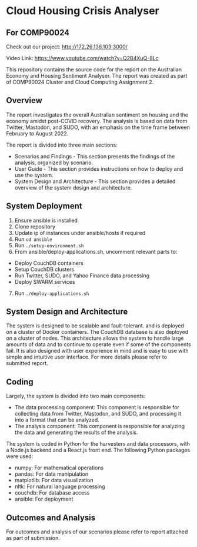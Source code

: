 # Cloud Housing Crisis Analyser
## For COMP90024

Check out our project: http://172.26.136.103:3000/

Video Link: https://www.youtube.com/watch?v=Q2B4XuQ-8Lc

This repository contains the source code for the report on the Australian Economy and Housing Sentiment Analyser. The report was created as part of COMP90024 Cluster and Cloud Computing Assignment 2.

## Overview

The report investigates the overall Australian sentiment on housing and the economy amidst post-COVID recovery. The analysis is based on data from Twitter, Mastodon, and SUDO, with an emphasis on the time frame between February to August 2022.

The report is divided into three main sections:

- Scenarios and Findings - This section presents the findings of the analysis, organized by scenario.
- User Guide - This section provides instructions on how to deploy and use the system.
- System Design and Architecture - This section provides a detailed overview of the system design and architecture.

## System Deployment
1. Ensure ansible is installed
2. Clone repository
3. Update ip of instances under ansible/hosts if required
4. Run `cd ansible`
5. Run `./setup-environment.sh`
6. From ansible/deploy-applications.sh, uncomment relevant parts to:
  - Deploy CouchDB containers
  - Setup CouchDB clusters
  - Run Twitter, SUDO, and Yahoo Finance data processing
  - Deploy SWARM services
7. Run `./deploy-applications.sh`

## System Design and Architecture
The system is designed to be scalable and fault-tolerant. and is deployed on a cluster of Docker containers. The CouchDB database is also deployed on a cluster of nodes. This architecture allows the system to handle large amounts of data and to continue to operate even if some of the components fail. It is also designed with user experience in mind and is easy to use with simple and intuitive user interface. For more details please refer to submitted report.

## Coding
Largely, the system is divided into two main components:
- The data processing component: This component is responsible for collecting data from Twitter, Mastodon, and SUDO, and processing it into a format that can be analyzed.
- The analysis component: This component is responsible for analyzing the data and generating the results of the analysis.

The system is coded in Python for the harvesters and data processors, with a Node.js backend and a React.js front end. The following Python packages were used:
- numpy: For mathematical operations
- pandas: For data manipulation
- matplotlib: For data visualization
- nltk: For natural language processing
- couchdb: For database access
- ansible: For deployment

## Outcomes and Analysis
For outcomes and analysis of our scenarios please refer to report attached as part of submission.
